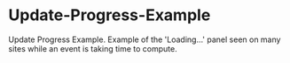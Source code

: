 # Update-Progress-Example
Update Progress Example. Example of the 'Loading...' panel seen on many sites while an event is taking time to compute. 
